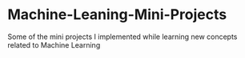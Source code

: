 # Machine-Leaning-Mini-Projects

Some of the mini projects I implemented while learning new concepts related to Machine Learning
